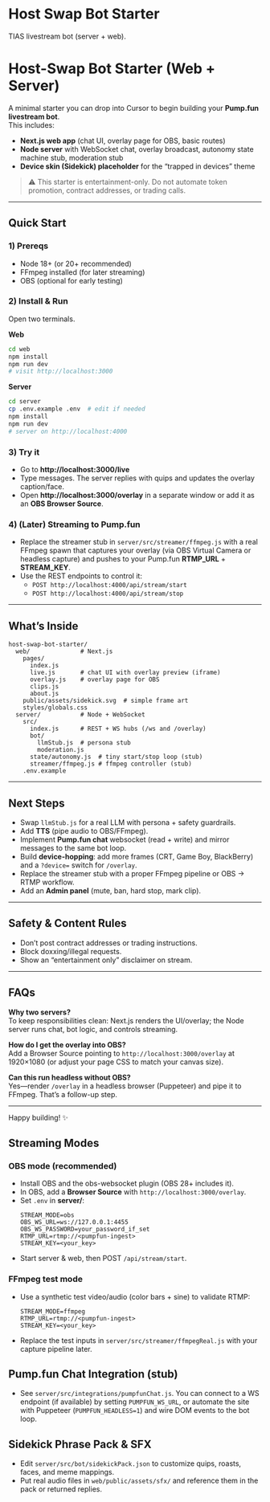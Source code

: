 # Host Swap Bot Starter

TIAS livestream bot (server + web).

# Host-Swap Bot Starter (Web + Server)

A minimal starter you can drop into Cursor to begin building your **Pump.fun livestream bot**.  
This includes:

- **Next.js web app** (chat UI, overlay page for OBS, basic routes)
- **Node server** with WebSocket chat, overlay broadcast, autonomy state machine stub, moderation stub
- **Device skin (Sidekick) placeholder** for the “trapped in devices” theme

> ⚠️ This starter is entertainment-only. Do not automate token promotion, contract addresses, or trading calls.

---

## Quick Start

### 1) Prereqs
- Node 18+ (or 20+ recommended)
- FFmpeg installed (for later streaming)
- OBS (optional for early testing)

### 2) Install & Run
Open two terminals.

**Web**
```bash
cd web
npm install
npm run dev
# visit http://localhost:3000
```

**Server**
```bash
cd server
cp .env.example .env  # edit if needed
npm install
npm run dev
# server on http://localhost:4000
```

### 3) Try it
- Go to **http://localhost:3000/live**  
- Type messages. The server replies with quips and updates the overlay caption/face.
- Open **http://localhost:3000/overlay** in a separate window or add it as an **OBS Browser Source**.

### 4) (Later) Streaming to Pump.fun
- Replace the streamer stub in `server/src/streamer/ffmpeg.js` with a real FFmpeg spawn that captures your overlay (via OBS Virtual Camera or headless capture) and pushes to your Pump.fun **RTMP_URL** + **STREAM_KEY**.
- Use the REST endpoints to control it:
  - `POST http://localhost:4000/api/stream/start`
  - `POST http://localhost:4000/api/stream/stop`

---

## What’s Inside

```
host-swap-bot-starter/
  web/              # Next.js
    pages/
      index.js
      live.js       # chat UI with overlay preview (iframe)
      overlay.js    # overlay page for OBS
      clips.js
      about.js
    public/assets/sidekick.svg  # simple frame art
    styles/globals.css
  server/           # Node + WebSocket
    src/
      index.js      # REST + WS hubs (/ws and /overlay)
      bot/
        llmStub.js  # persona stub
        moderation.js
      state/autonomy.js  # tiny start/stop loop (stub)
      streamer/ffmpeg.js # ffmpeg controller (stub)
    .env.example
```

---

## Next Steps

- Swap `llmStub.js` for a real LLM with persona + safety guardrails.
- Add **TTS** (pipe audio to OBS/FFmpeg).
- Implement **Pump.fun chat** websocket (read + write) and mirror messages to the same bot loop.
- Build **device-hopping**: add more frames (CRT, Game Boy, BlackBerry) and a `?device=` switch for `/overlay`.
- Replace the streamer stub with a proper FFmpeg pipeline or OBS → RTMP workflow.
- Add an **Admin panel** (mute, ban, hard stop, mark clip).

---

## Safety & Content Rules

- Don’t post contract addresses or trading instructions.
- Block doxxing/illegal requests.
- Show an “entertainment only” disclaimer on stream.

---

## FAQs

**Why two servers?**  
To keep responsibilities clean: Next.js renders the UI/overlay; the Node server runs chat, bot logic, and controls streaming.

**How do I get the overlay into OBS?**  
Add a Browser Source pointing to `http://localhost:3000/overlay` at 1920×1080 (or adjust your page CSS to match your canvas size).

**Can this run headless without OBS?**  
Yes—render `/overlay` in a headless browser (Puppeteer) and pipe it to FFmpeg. That’s a follow-up step.

---

Happy building! ✨


## Streaming Modes

### OBS mode (recommended)
- Install OBS and the obs-websocket plugin (OBS 28+ includes it).
- In OBS, add a **Browser Source** with `http://localhost:3000/overlay`.
- Set `.env` in **server/**:
  ```env
  STREAM_MODE=obs
  OBS_WS_URL=ws://127.0.0.1:4455
  OBS_WS_PASSWORD=your_password_if_set
  RTMP_URL=rtmp://<pumpfun-ingest>
  STREAM_KEY=<your_key>
  ```
- Start server & web, then POST `/api/stream/start`.

### FFmpeg test mode
- Use a synthetic test video/audio (color bars + sine) to validate RTMP:
  ```env
  STREAM_MODE=ffmpeg
  RTMP_URL=rtmp://<pumpfun-ingest>
  STREAM_KEY=<your_key>
  ```
- Replace the test inputs in `server/src/streamer/ffmpegReal.js` with your capture pipeline later.

## Pump.fun Chat Integration (stub)
- See `server/src/integrations/pumpfunChat.js`. You can connect to a WS endpoint (if available) by setting `PUMPFUN_WS_URL`, or automate the site with Puppeteer (`PUMPFUN_HEADLESS=1`) and wire DOM events to the bot loop.

## Sidekick Phrase Pack & SFX
- Edit `server/src/bot/sidekickPack.json` to customize quips, roasts, faces, and meme mappings.
- Put real audio files in `web/public/assets/sfx/` and reference them in the pack or returned replies.
